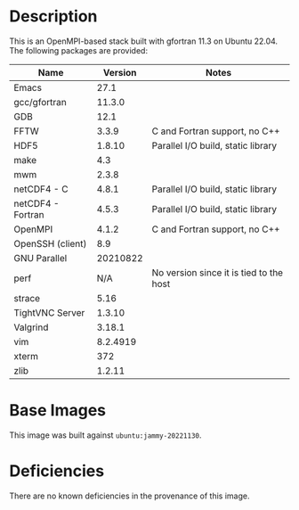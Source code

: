 # Description
This is an OpenMPI-based stack built with gfortran 11.3 on Ubuntu 22.04.  The
following packages are provided:

| Name | Version | Notes |
| --- | --- | --- |
| Emacs | 27.1 | |
| gcc/gfortran | 11.3.0 | |
| GDB | 12.1 | |
| FFTW | 3.3.9 | C and Fortran support, no C++ |
| HDF5 | 1.8.10 | Parallel I/O build, static library |
| make | 4.3 | |
| mwm | 2.3.8 | |
| netCDF4 - C | 4.8.1 | Parallel I/O build, static library |
| netCDF4 - Fortran | 4.5.3 | Parallel I/O build, static library |
| OpenMPI | 4.1.2 | C and Fortran support, no C++ |
| OpenSSH (client) | 8.9 | |
| GNU Parallel | 20210822 | |
| perf | N/A | No version since it is tied to the host |
| strace | 5.16 | |
| TightVNC Server | 1.3.10 | |
| Valgrind | 3.18.1 | |
| vim | 8.2.4919 | |
| xterm | 372 | |
| zlib | 1.2.11 | |

# Base Images
This image was built against `ubuntu:jammy-20221130`.

# Deficiencies
There are no known deficiencies in the provenance of this image.
